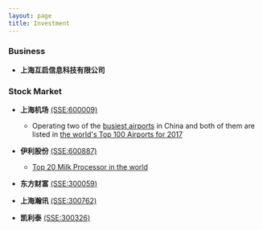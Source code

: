 ```yaml
---
layout: page
title: Investment
---
```


### Business 

- **上海互启信息科技有限公司**


### Stock Market

- **上海机场** [(SSE:600009)](http://www.sse.com.cn/assortment/stock/list/info/company/index.shtml?COMPANY_CODE=600009)
  - Operating two of the [busiest airports](http://www.caac.gov.cn/XXGK/XXGK/TJSJ/201702/t20170224_42760.html) in China and both of them are listed in [the world's Top 100 Airports for 2017](http://www.worldairportawards.com/awards/world_airport_rating.html)

- **伊利股份** [(SSE:600887)](http://www.sse.com.cn/assortment/stock/list/info/company/index.shtml?COMPANY_CODE=600887)
  - [Top 20 Milk Processor in the world](http://www.dairyglobal.net/Articles/General/2016/7/Who-are-the-top-20-milk-processors-2836106W/)
  
- **东方财富** [(SSE:300059)](https://www.eastmoney.com/)

- **上海瀚讯** [(SSE:300762)](http://www.jushri.com/)

- **凯利泰** [(SSE:300326)](http://www.kineticmedinc.com.cn/)
